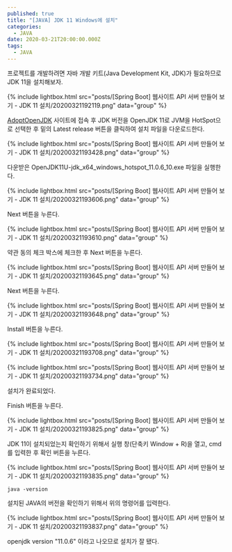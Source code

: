```yaml
---
published: true
title: "[JAVA] JDK 11 Windows에 설치"
categories:
  - JAVA
date: 2020-03-21T20:00:00.000Z
tags:
  - JAVA
---
```


프로젝트를 개발하려면 자바 개발 키트(Java Development Kit, JDK)가 필요하므로 JDK 11을 설치해보자.

{% include lightbox.html src="posts/[Spring Boot] 웹사이트 API 서버 만들어 보기 - JDK 11 설치/20200321192119.png" data="group" %}

[AdoptOpenJDK] 사이트에 접속 후 JDK 버전을 OpenJDK 11로 JVM을 HotSpot으로 선택한 후 밑의 Latest release 버튼을 클릭하여 설치 파일을 다운로드한다.

{% include lightbox.html src="posts/[Spring Boot] 웹사이트 API 서버 만들어 보기 - JDK 11 설치/20200321193428.png" data="group" %}

다운받은 OpenJDK11U-jdk_x64_windows_hotspot_11.0.6_10.exe 파일을 실행한다.

{% include lightbox.html src="posts/[Spring Boot] 웹사이트 API 서버 만들어 보기 - JDK 11 설치/20200321193606.png" data="group" %}

Next 버튼을 누른다.

{% include lightbox.html src="posts/[Spring Boot] 웹사이트 API 서버 만들어 보기 - JDK 11 설치/20200321193610.png" data="group" %}

약관 동의 체크 박스에 체크한 후 Next 버튼을 누른다.

{% include lightbox.html src="posts/[Spring Boot] 웹사이트 API 서버 만들어 보기 - JDK 11 설치/20200321193645.png" data="group" %}

Next 버튼을 누른다.

{% include lightbox.html src="posts/[Spring Boot] 웹사이트 API 서버 만들어 보기 - JDK 11 설치/20200321193648.png" data="group" %}

Install 버튼을 누른다.

{% include lightbox.html src="posts/[Spring Boot] 웹사이트 API 서버 만들어 보기 - JDK 11 설치/20200321193708.png" data="group" %}

{% include lightbox.html src="posts/[Spring Boot] 웹사이트 API 서버 만들어 보기 - JDK 11 설치/20200321193734.png" data="group" %}

설치가 완료되었다.

Finish 버튼을 누른다.

{% include lightbox.html src="posts/[Spring Boot] 웹사이트 API 서버 만들어 보기 - JDK 11 설치/20200321193825.png" data="group" %}

JDK 11이 설치되었는지 확인하기 위해서 실행 창(단축키 Window + R)을 열고, cmd를 입력한 후 확인 버튼을 누른다.

{% include lightbox.html src="posts/[Spring Boot] 웹사이트 API 서버 만들어 보기 - JDK 11 설치/20200321193835.png" data="group" %}

```
java -version
```

설치된 JAVA의 버전을 확인하기 위해서 위의 명령어를 입력한다.

{% include lightbox.html src="posts/[Spring Boot] 웹사이트 API 서버 만들어 보기 - JDK 11 설치/20200321193837.png" data="group" %}

openjdk version "11.0.6" 이라고 나오므로 설치가 잘 됐다.

[AdoptOpenJDK]: <https://adoptopenjdk.net/?variant=openjdk11&jvmVariant=hotspot>